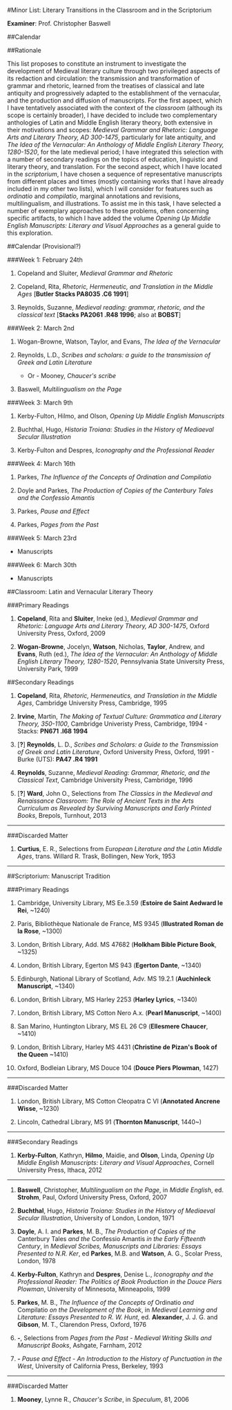 #Minor List: Literary Transitions in the Classroom and in the Scriptorium

__Examiner__: Prof. Christopher Baswell

##Calendar



##Rationale

This list proposes to constitute an instrument to investigate the development of Medieval literary culture through two privileged aspects of its redaction and circulation: the transmission and transformation of grammar and rhetoric, learned from the treatises of classical and late antiquity and progressively adapted to the establishment of the vernacular, and the production and diffusion of manuscripts. For the first aspect, which I have tentatively associated with the context of the _classroom_ (although its scope is certainly broader), I have decided to include two complementary anthologies of Latin and Middle English literary theory, both extensive in their motivations and scopes: _Medieval Grammar and Rhetoric: Language Arts and Literary Theory, AD 300-1475_, particularly for late antiquity, and _The Idea of the Vernacular: An Anthology of Middle English Literary Theory, 1280-1520_, for the late medieval period; I have integrated this selection with a number of secondary readings on the topics of education, linguistic and literary theory, and translation. For the second aspect, which I have located in the _scriptorium_, I have chosen a sequence of representative manuscripts from different places and times (mostly containing works that I have already included in my other two lists), which I will consider for features such as _ordinatio_ and _compilatio_, marginal annotations and revisions, multilingualism, and illustrations. To assist me in this task, I have selected a number of exemplary approaches to these problems, often concerning specific artifacts, to which I have added the volume _Opening Up Middle English Manuscripts: Literary and Visual Approaches_ as a general guide to this exploration.

##Calendar (Provisional?)

###Week 1: February 24th

1. Copeland and Sluiter, _Medieval Grammar and Rhetoric_
	
2. Copeland, Rita, _Rhetoric, Hermeneutic, and Translation in the Middle Ages_ [__Butler Stacks PA8035 .C6 1991__]
	
3. Reynolds, Suzanne, _Medieval reading: grammar, rhetoric, and the classical text_ [__Stacks PA2061 .R48 1996__; also at __BOBST__]

###Week 2: March 2nd

1. Wogan-Browne, Watson, Taylor, and Evans, _The Idea of the Vernacular_

2. Reynolds, L.D., _Scribes and scholars: a guide to the transmission of Greek and Latin Literature_

	- Or - Mooney, _Chaucer's scribe_

3. Baswell, _Multilingualism on the Page_

###Week 3: March 9th

1. Kerby-Fulton, Hilmo, and Olson, _Opening Up Middle English Manuscripts_

2. Buchthal, Hugo, _Historia Troiana: Studies in the History of Mediaeval Secular Illustration_

3. Kerby-Fulton and Despres, _Iconography and the Professional Reader_

###Week 4: March 16th

1. Parkes, _The Influence of the Concepts of Ordination and Compilatio_

2. Doyle and Parkes, _The Production of Copies of the Canterbury Tales and the Confessio Amantis_

3. Parkes, _Pause and Effect_

4. Parkes, _Pages from the Past_

###Week 5: March 23rd

- Manuscripts

###Week 6: March 30th

- Manuscripts

##Classroom: Latin and Vernacular Literary Theory 

###Primary Readings

1. __Copeland__, Rita and __Sluiter__, Ineke (ed.), _Medieval Grammar and Rhetoric: Language Arts and Literary Theory, AD 300-1475_, Oxford University Press, Oxford, 2009

1. __Wogan-Browne__, Jocelyn, __Watson__, Nicholas, __Taylor__, Andrew, and __Evans__, Ruth (ed.), _The Idea of the Vernacular: An Anthology of Middle English Literary Theory, 1280-1520_, Pennsylvania State University Press, University Park, 1999

##Secondary Readings

1. __Copeland__, Rita, _Rhetoric, Hermeneutics, and Translation in the Middle Ages_, Cambridge University Press, Cambridge, 1995

1.  __Irvine__, Martin, _The Making of Textual Culture: Grammatica and Literary Theory, 350-1100_, Cambridge Univeristy Press, Cambridge, 1994 - Stacks: __PN671 .I68 1994__

1. [__?__] __Reynolds__, L. D., _Scribes and Scholars: a Guide to the Transmission of Greek and Latin Literature_, Oxford University Press, Oxford, 1991 - Burke (UTS): __PA47 .R4 1991__

1. __Reynolds__, Suzanne, _Medieval Reading: Grammar, Rhetoric, and the Classical Text_, Cambridge University Press, Cambridge, 1996

1. [__?__] __Ward__, John O., Selections from _The Classics in the Medieval and Renaissance Classroom: The Role of Ancient Texts in the Arts Curriculum as Revealed by Surviving Manuscripts and Early Printed Books_, Brepols, Turnhout, 2013

- - -

###Discarded Matter

1. __Curtius__, E. R., Selections from _European Literature and the Latin Middle Ages_, trans. Willard R. Trask, Bollingen, New York, 1953

- - -

##Scriptorium: Manuscript Tradition

###Primary Readings

1. Cambridge, University Library, MS Ee.3.59 (__Estoire de Saint Aedward le Rei__, ~1240)

1. Paris, Bibliothèque Nationale de France, MS 9345 (__Illustrated Roman de la Rose__, ~1300)

1. London, British Library, Add. MS 47682 (__Holkham Bible Picture Book__, ~1325) 

1. London, British Library, Egerton MS 943 (__Egerton Dante__, ~1340)

1. Edinburgh, National Library of Scotland, Adv. MS 19.2.1 (__Auchinleck Manuscript__, ~1340)

1. London, British Library, MS Harley 2253 (__Harley Lyrics__, ~1340)

1. London, British Library, MS Cotton Nero A.x. (__Pearl Manuscript__, ~1400)

1. San Marino, Huntington Library, MS EL 26 C9 (__Ellesmere Chaucer__, ~1410)

1. London, British Library, Harley MS 4431 (__Christine de Pizan's Book of the Queen__ ~1410)
	
1. Oxford, Bodleian Library, MS Douce 104 (__Douce Piers Plowman__, 1427)

- - -

###Discarded Matter

1. London, British Library, MS Cotton Cleopatra C VI (__Annotated Ancrene Wisse__, ~1230)

1. Lincoln, Cathedral Library, MS 91 (__Thornton Manuscript__, 1440~)

- - -

###Secondary Readings

1. __Kerby-Fulton__, Kathryn, __Hilmo__, Maidie, and __Olson__, Linda, _Opening Up Middle English Manuscripts: Literary and Visual Approaches_, Cornell University Press, Ithaca, 2012

- - -

1. __Baswell__, Christopher, _Multilingualism on the Page_, in _Middle English_, ed. __Strohm__, Paul, Oxford University Press, Oxford, 2007

1. __Buchthal__, Hugo, _Historia Troiana: Studies in the History of Mediaeval Secular Illustration_, University of London, London, 1971

1. __Doyle__, A. I. and __Parkes__, M. B., _The Production of Copies of the_ Canterbury Tales _and the_ Confessio Amantis _in the Early Fifteenth Century_, in _Medieval Scribes, Manuscripts and Libraries: Essays Presented to N.R. Ker_, ed __Parkes__, M.B. and __Watson__, A. G., Scolar Press, London, 1978

1. __Kerby-Fulton__, Kathryn and __Despres__, Denise L., _Iconography and the Professional Reader: The Politics of Book Production in the Douce Piers Plowman_, University of Minnesota, Minneapolis, 1999

1. __Parkes__, M. B., _The Influence of the Concepts of_ Ordinatio _and_ Compilatio _on the Development of the Book_, in _Medieval Learning and Literature: Essays Presented to R. W. Hunt_, ed. __Alexander__, J. J. G. and __Gibson__, M. T., Clarendon Press, Oxford, 1976

1. __-__, Selections from _Pages from the Past - Medieval Writing Skills and Manuscript Books_, Ashgate, Farnham, 2012

1. __-__ _Pause and Effect - An Introduction to the History of Punctuation in the West_, University of California Press, Berkeley, 1993

- - -

###Discarded Matter

1. __Mooney__, Lynne R., _Chaucer's Scribe_, in _Speculum_, 81, 2006

